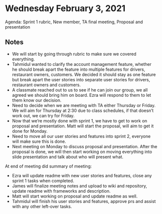 # Wednesday February 3, 2021
Agenda:
Sprint 1 rubric, 
New member, 
TA final meeting, 
Proposal and presentation

## Notes
- We will start by going through rubric to make sure we covered everything.
- Tahmidul wanted to clarify the account management feature, whether he should break apart the feature into multiple features for drivers, restaurant owners, customers. We decided it should stay as one feature but break apart the user stories into separate user stories for drivers, restaurant owners and customers.
- A classmate reached out to us to see if he can join our group, we all agreed we should bring him on board. Ezra will respond to them to let them know our decision.
- Need to decide when we are meeting with TA either Thursday or Friday. We will aim for Thursday at 2:30 due to class schedules, if that doesn’t work out, we can try for Friday.
- Now that we’re mostly done with sprint 1, we have to get to work on proposal and presentation. Matt will start the proposal, will aim to get it done for Monday.
- Need to move all our user stories and features into sprint 2, everyone will make sure this is done.
- Next meeting on Monday to discuss proposal and presentation. After the proposal is done, we will then start working on moving everything into slide presentation and talk about who will present what.

At end of meeting did summary of meeting:
- Ezra will update readme with new user stories and features, close any sprint 1 tasks when completed.
- James will finalize meeting notes and upload to wiki and repository, update readme with frameworks and description.
- Matt will start working on proposal and update readme as well.
- Tahmidul will finish his user stories and features, approve prs and assist with any other left-over tasks.